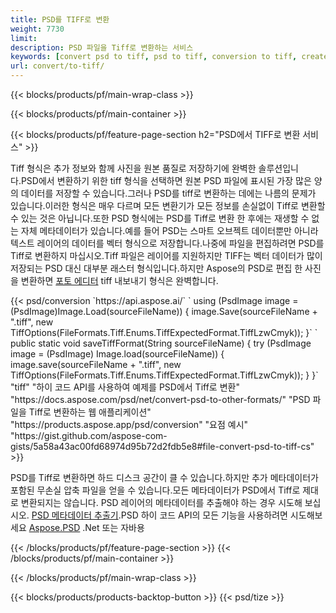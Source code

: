 ```yaml
---
title: PSD를 TIFF로 변환
weight: 7730
limit: 
description: PSD 파일을 Tiff로 변환하는 서비스
keywords: [convert psd to tiff, psd to tiff, conversion to tiff, create tiff from psd, print psd as tiff]
url: convert/to-tiff/
---
```


{{< blocks/products/pf/main-wrap-class >}}

{{< blocks/products/pf/main-container >}}

{{< blocks/products/pf/feature-page-section h2="PSD에서 TIFF로 변환 서비스" >}}
<p>Tiff 형식은 추가 정보와 함께 사진을 원본 품질로 저장하기에 완벽한 솔루션입니다.PSD에서 변환하기 위한 tiff 형식을 선택하면 원본 PSD 파일에 표시된 가장 많은 양의 데이터를 저장할 수 있습니다.그러나 PSD를 tiff로 변환하는 데에는 나름의 문제가 있습니다.이러한 형식은 매우 다르며 모든 변환기가 모든 정보를 손실없이 Tiff로 변환할 수 있는 것은 아닙니다.또한 PSD 형식에는 PSD를 Tiff로 변환 한 후에는 재생할 수 없는 자체 메타데이터가 있습니다.예를 들어 PSD는 스마트 오브젝트 데이터뿐만 아니라 텍스트 레이어의 데이터를 벡터 형식으로 저장합니다.나중에 파일을 편집하려면 PSD를 Tiff로 변환하지 마십시오.Tiff 파일은 레이어를 지원하지만 TIFF는 벡터 데이터가 많이 저장되는 PSD 대신 대부분 래스터 형식입니다.하지만 Aspose의 PSD로 편집 한 사진을 변환하면 <a href="https://products.aspose.app/psd/photo-editor">포토 에디터</a> tiff 내보내기 형식은 완벽합니다.</p>
{{< psd/conversion `https://api.aspose.ai/` 
`    using (PsdImage image = (PsdImage)Image.Load(sourceFileName))
    {
        image.Save(sourceFileName + ".tiff", new TiffOptions(FileFormats.Tiff.Enums.TiffExpectedFormat.TiffLzwCmyk));
    }` 
`     public static void saveTiffFormat(String sourceFileName) {
        try (PsdImage image = (PsdImage) Image.load(sourceFileName)) {
            image.save(sourceFileName + ".tiff", new TiffOptions(FileFormats.Tiff.Enums.TiffExpectedFormat.TiffLzwCmyk));
        }
    }` 
	"tiff" 
"하이 코드 API를 사용하여 예제를 PSD에서 Tiff로 변환"  "https://docs.aspose.com/psd/net/convert-psd-to-other-formats/" 
"PSD 파일을 Tiff로 변환하는 웹 애플리케이션" "https://products.aspose.app/psd/conversion" 
"요점 예시" "https://gist.github.com/aspose-com-gists/5a58a43ac00fd68974d95b72d2fdb5e8#file-convert-psd-to-tiff-cs" >}}
<p>PSD를 Tiff로 변환하면 하드 디스크 공간이 클 수 있습니다.하지만 추가 메타데이터가 포함된 무손실 압축 파일을 얻을 수 있습니다.모든 메타데이터가 PSD에서 Tiff로 제대로 변환되지는 않습니다. PSD 레이어의 메타데이터를 추출해야 하는 경우 시도해 보십시오. <a href="https://products.aspose.app/psd/metadata">PSD 메타데이터 추출기</a>.PSD 하이 코드 API의 모든 기능을 사용하려면 시도해보세요 <a href="/psd">Aspose.PSD</a> .Net 또는 자바용</p>
{{< /blocks/products/pf/feature-page-section >}}
{{< /blocks/products/pf/main-container >}}


{{< /blocks/products/pf/main-wrap-class >}}

{{< blocks/products/products-backtop-button >}}
{{< psd/tize >}}
